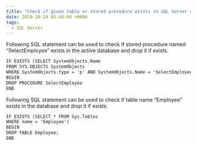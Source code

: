 ```yaml
---
title: "Check if given table or stored procedure exists in SQL Server database"
date: 2010-10-29 05:40:00 +0000
tags:
  - SQL Server
---
```


Following SQL statement can be used to check if stored procedure named “SelectEmployee” exists in the active database and drop it if exists.

```html
IF EXISTS (SELECT SystemObjects.Name
FROM SYS.OBJECTS SystemObjects 
WHERE SystemObjects.type = 'p' AND SystemObjects.Name = 'SelectEmployee')
BEGIN
DROP PROCEDURE SelectEmployee
END
```

Following SQL statement can be used to check if table name “Employee” exists in the database and drop it if exists.

```html
IF EXISTS (SELECT * FROM Sys.Tables
WHERE name = 'Employee')
BEGIN
DROP TABLE Employee;
END
```